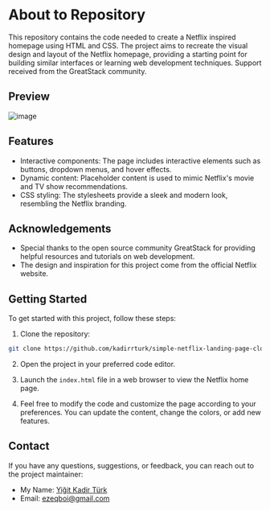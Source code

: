 # About to Repository

This repository contains the code needed to create a Netflix inspired homepage using HTML and CSS. The project aims to recreate the visual design and layout of the Netflix homepage, providing a starting point for building similar interfaces or learning web development techniques. Support received from the GreatStack community.

## Preview

![image](https://cdn.discordapp.com/attachments/937425523334852608/1121782053826994177/image.png)

## Features

- Interactive components: The page includes interactive elements such as buttons, dropdown menus, and hover effects.
- Dynamic content: Placeholder content is used to mimic Netflix's movie and TV show recommendations.
- CSS styling: The stylesheets provide a sleek and modern look, resembling the Netflix branding.

## Acknowledgements

- Special thanks to the open source community GreatStack for providing helpful resources and tutorials on web development.
- The design and inspiration for this project come from the official Netflix website.

## Getting Started

To get started with this project, follow these steps:

1. Clone the repository:

```bash
git clone https://github.com/kadirrturk/simple-netflix-landing-page-clone.git
```

2. Open the project in your preferred code editor.

3. Launch the `index.html` file in a web browser to view the Netflix home page.

4. Feel free to modify the code and customize the page according to your preferences. You can update the content, change the colors, or add new features.

## Contact

If you have any questions, suggestions, or feedback, you can reach out to the project maintainer:

- My Name: [Yiğit Kadir Türk](https://www.linkedin.com/in/yiğit-kadir-türk-8575b8280/)
- Email: [ezeqboi@gmail.com](mailto:ezeqboi@gmail.com)

